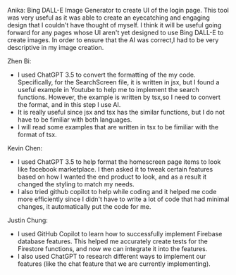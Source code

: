 Anika: Bing DALL-E Image Generator to create UI of the login page. This tool was very useful as it was able to create an eyecatching and engaging design that I couldn't have thought of myself. I think it will be useful going forward for any pages whose UI aren't yet designed to use Bing DALL-E to create images. In order to ensure that the AI was correct,I had to be very descriptive in my image creation.


Zhen Bi: 
- I used ChatGPT 3.5 to convert the formatting of the my code. Specifically, for the SearchScreen file, it is written in jsx, but I found a useful example in Youtube to help me to implement the search functions. However, the example is written by tsx,so I need to convert the format, and in this step I use AI.
- It is really useful since jsx and tsx has the similar functions, but I do not have to be fimiliar with both languages.
- I will read some examples that are written in tsx to be fimiliar with the format of tsx.


Kevin Chen:
- I used ChatGPT 3.5 to help format the homescreen page items to look like facebook marketplace. I then asked it to tweak certain features based on how I wanted the end product to look, and as a result it changed the styling to match my needs.
- I also tried github copilot to help while coding and it helped me code more efficiently since I didn't have to write a lot of code that had minimal changes, it automatically put the code for me.


Justin Chung:
- I used GitHub Copilot to learn how to successfully implement Firebase database features. This helped me accurately create tests for the Firestore functions, and now we can integrate it into the features.
- I also used ChatGPT to research different ways to implement our features (like the chat feature that we are currently implementing).
